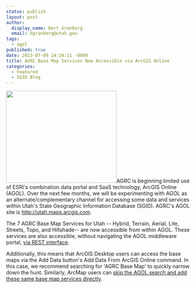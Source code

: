 ```yaml
---
status: publish
layout: post
author:
  display_name: Bert Granberg
  email: bgranberg@utah.gov
tags:
  - agol
published: true
date: 2013-07-09 14:34:21 -0600
title: AGRC Base Map Services Now Accessible via ArcGIS Online
categories:
  - Featured
  - SGID Blog
---
```

<p><a href="{{ "/downloads/AGOLBaseMapSearch.png" | prepend: site.baseurl }}"><img src="{{ "/images/AGOLBaseMapSearch-300x250.png" | prepend: site.baseurl }}" alt="" title="AGOLBaseMapSearch" width="300" height="250" class="inline-text-left" /></a>AGRC is beginning limited use of ESRI's combination data portal and SaaS technology, ArcGIS Online (AGOL). Over the next few months, we will be experimenting with AGOL as an alternate/complementary channel for accessing some data and services within Utah's State Geographic Information Database (SGID). AGRC's AGOL site is <a href="http://utah.maps.arcgis.com">http://utah.maps.arcgis.com</a>.</p>
<p>The 7 AGRC Base Map Services for Utah -- Hybrid, Terrain, Aerial, Lite, Streets, Topo, and Hillshade-- are now accessible from within AGOL. These services are also accessible, without navigating the AGOL middleware portal, <a href="{{ "/data/base-map-and-imagery/" | prepend: site.baseurl }}">via REST interface</a>.</p>
<p>Additionally, this means that ArcGIS Desktop users can access the base maps via the Add Data button's Add Data From ArcGIS Online command. In this case, we recommend searching for 'AGRC Base Map' to quickly narrow down the hunt. Similarly, ArcMap users can <a href="{{ "/data/sgid-base-map-services-arcmap/" | prepend: site.baseurl }}">skip the AGOL search and add these same base map services directly</a>.</p>
